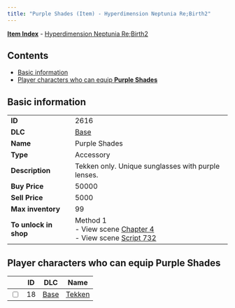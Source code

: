 ```yaml
---
title: "Purple Shades (Item) - Hyperdimension Neptunia Re;Birth2"
---
```


[**Item Index**](/neptunia/rb2/item/index.html) - [Hyperdimension Neptunia Re;Birth2](/neptunia/rb2)

## Contents

- [Basic information](#basic-information)
- [Player characters who can equip **Purple Shades**](#player-characters-who-can-equip-purple-shades)

## Basic information

|   |   |
| -- | -- |
| **ID** | 2616 |
| **DLC** | [Base](/neptunia/rb2/dlc/0-base.html) |
| **Name** | Purple Shades |
| **Type** | Accessory |
| **Description** | Tekken only. Unique sunglasses with purple lenses. |
| **Buy Price** | 50000 |
| **Sell Price** | 5000 |
| **Max inventory** | 99 |
| **To unlock in shop** | Method 1<br />- View scene [Chapter 4](/neptunia/rb2/scene/0-301-chapter-4.html)<br />- View scene [Script 732](/neptunia/rb2/scene/0-732-script-732.html) |

## Player characters who can equip **Purple Shades**

|    | ID | DLC | Name |
| -- | -- | --- | ---- |
| <input type="checkbox" id="rb2-player-0-18" class="trackbox" /> | 18 | [Base](/neptunia/rb2/dlc/0-base.html) | [Tekken](/neptunia/rb2/player/0-18-tekken.html) |